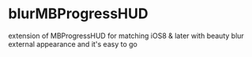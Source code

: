 # blurMBProgressHUD
extension of MBProgressHUD for matching iOS8 &amp; later with beauty blur external appearance and it's easy to go 
